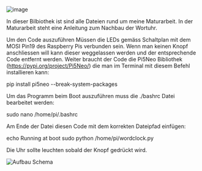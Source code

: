 ![image](https://github.com/user-attachments/assets/93928d9d-4dd7-4156-83df-67d6b758dbc0)

In dieser Bilbiothek ist sind alle Dateien rund um meine Maturarbeit. In der Maturarbeit steht eine Anleitung zum Nachbau der Wortuhr. 

Um den Code auszuführen Müssen die LEDs gemäss Schaltplan mit dem MOSI Pin19 des Raspberry Pis verbunden sein. Wenn man keinen Knopf anschliessen will kann dieser weggelassen werden und der entsprechende Code entfernt werden. Weiter braucht der Code die Pi5Neo Bibliothek (https://pypi.org/project/Pi5Neo/) die man im Terminal mit diesem Befehl installieren kann:

pip install pi5neo --break-system-packages

Um das Programm beim Boot auszuführen muss die ./bashrc Datei bearbeitet werden:

sudo nano /home/pi/.bashrc

Am Ende der Datei diesen Code mit dem korrekten Dateipfad einfügen:

echo Running at boot 
sudo python /home/pi/wordclock.py

Die Uhr sollte leuchten sobald der Knopf gedrückt wird.

![Aufbau Schema](https://github.com/user-attachments/assets/068d869a-4121-4520-8055-b86aa158f5be)
